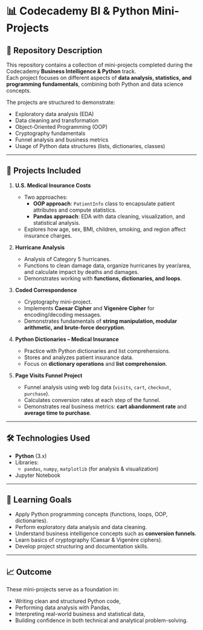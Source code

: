 # 📊 Codecademy BI & Python Mini-Projects

## 📌 Repository Description
This repository contains a collection of mini-projects completed during the Codecademy **Business Intelligence & Python** track.  
Each project focuses on different aspects of **data analysis, statistics, and programming fundamentals**, combining both Python and data science concepts.

The projects are structured to demonstrate:
- Exploratory data analysis (EDA)
- Data cleaning and transformation
- Object-Oriented Programming (OOP)
- Cryptography fundamentals
- Funnel analysis and business metrics
- Usage of Python data structures (lists, dictionaries, classes)

---

## 📂 Projects Included

1. **U.S. Medical Insurance Costs**
   - Two approaches:
     - **OOP approach**: `PatientInfo` class to encapsulate patient attributes and compute statistics.
     - **Pandas approach**: EDA with data cleaning, visualization, and statistical analysis.
   - Explores how age, sex, BMI, children, smoking, and region affect insurance charges.

2. **Hurricane Analysis**
   - Analysis of Category 5 hurricanes.
   - Functions to clean damage data, organize hurricanes by year/area, and calculate impact by deaths and damages.
   - Demonstrates working with **functions, dictionaries, and loops**.

3. **Coded Correspondence**
   - Cryptography mini-project.
   - Implements **Caesar Cipher** and **Vigenère Cipher** for encoding/decoding messages.
   - Demonstrates fundamentals of **string manipulation, modular arithmetic, and brute-force decryption**.

4. **Python Dictionaries – Medical Insurance**
   - Practice with Python dictionaries and list comprehensions.
   - Stores and analyzes patient insurance data.
   - Focus on **dictionary operations** and **list comprehension**.

5. **Page Visits Funnel Project**
   - Funnel analysis using web log data (`visits`, `cart`, `checkout`, `purchase`).
   - Calculates conversion rates at each step of the funnel.
   - Demonstrates real business metrics: **cart abandonment rate** and **average time to purchase**.

---

## 🛠️ Technologies Used
- **Python** (3.x)
- Libraries:
  - `pandas`, `numpy`, `matplotlib` (for analysis & visualization)
- Jupyter Notebook

---

## 🎯 Learning Goals
- Apply Python programming concepts (functions, loops, OOP, dictionaries).
- Perform exploratory data analysis and data cleaning.
- Understand business intelligence concepts such as **conversion funnels**.
- Learn basics of cryptography (Caesar & Vigenère ciphers).
- Develop project structuring and documentation skills.

---

## 📈 Outcome
These mini-projects serve as a foundation in:
- Writing clean and structured Python code,
- Performing data analysis with Pandas,
- Interpreting real-world business and statistical data,
- Building confidence in both technical and analytical problem-solving.
